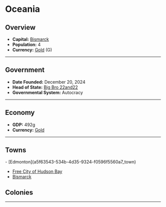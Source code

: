 <!--UNDEDITED FILE, remove this entire line if this file has been edited!-->
# <!--NAME-->Oceania<!--NAME-->

## Overview

- **Capital:** <!--CAPITAL_LINK-->[Bismarck](37be24d0-e3ab-4c7f-8d78-09f48d133ede_town)<!--CAPITAL_LINK-->
- **Population:** <!--POPULATION-->4<!--POPULATION-->
- **Currency:** <!--CURRENCY_LINK-->[Gold](Gold_currency)<!--CURRENCY_LINK--> (<!--CURRENCY_ABV-->G<!--CURRENCY_ABV-->)

---

## Government

- **Date Founded:** <!--FOUNDED-->December 20, 2024<!--FOUNDED-->
- **Head of State:** <!--LEADER_TITLE_LINK-->[Big Bro 22and22](22and22_user)<!--LEADER_TITLE_LINK-->
- **Governmental System:** <!--GOVERNMENT-->Autocracy<!--GOVERNMENT-->

---

## Economy

- **GDP:** <!--GDP-->492g<!--GDP-->
- **Currency:** <!--CURRENCY_LINK-->[Gold](Gold_currency)<!--CURRENCY_LINK-->

---

## Towns

<!--TOWNS-->- [Edmonton](a5f63543-534b-4d35-9324-f0596f5560a7_town)
- [Free City of Hudson Bay](301f0c38-61ed-4765-8047-c2b50613d4b3_town)
- [Bismarck](37be24d0-e3ab-4c7f-8d78-09f48d133ede_town)<!--TOWNS-->

## Colonies

<!--COLONIES--><!--COLONIES-->

---